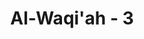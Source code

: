 ---
title: "Al-Waqi'ah - 3"
no: 3
arabic_no: ٣
ayah: خَافِضَةٌ رَّافِعَةٌ 
translation: "(Kejadian itu) merendahkan (satu golongan) dan meninggikan (golongan yang lain)."
tafsir: "Ayat ini menjelaskan bahwa kejadian hari Kiamat akan merendahkan satu golongan dan meninggikan golongan yang lain, demikian kata Ibnu 'Abbas. Karena kejadian yang besar pengaruhnya membawa perubahan yang besar pula. Kemudian diterangkan bahwa hari Kiamat itu menurunkan derajat golongan yang satu dan meninggikan golongan yang lain. Tatkala itu, ada gempa yang menghancurkan semua yang ada di atas, gunung-gunung dan bangunanbangunan hancur-lebur seperti debu yang beterbangan di udara. Manusia ketika itu terbagi atas tiga golongan yaitu golongan kanan (Ashabul-yamin), golongan kiri (Ashabusy-syimal), dan golongan orang terdahulu beriman (As-sabiqun). ("
---